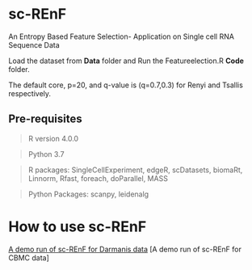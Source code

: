 # sc-REnF

An Entropy Based Feature Selection- Application on Single cell RNA Sequence Data


Load the dataset from **Data** folder and Run the Featureelection.R **Code** folder. 

The default core, p=20, and q-value is (q=0.7,0.3) for Renyi and Tsallis respectively. 

## Pre-requisites

> R version  4.0.0

> Python 3.7

> R packages: SingleCellExperiment, edgeR, scDatasets, biomaRt, Linnorm, Rfast, foreach, doParallel, MASS

> Python Packages: scanpy, leidenalg


# How to use sc-REnF 

[A demo run of sc-REnF for Darmanis data](https://snehalikalall.github.io/Introduction-to-scREnf/)
[A demo run of sc-REnF for CBMC data]


